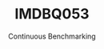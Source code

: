 ---
layout: default
title: IMDBQ053
subtitle: Continuous Benchmarking
selected: IMDB
expanded: Benchmarking
benchmark: /individual_results/IMDBQ053.html
---